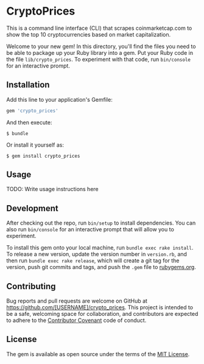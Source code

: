 # CryptoPrices

This is a command line interface (CLI) that scrapes coinmarketcap.com to show the top 10 cryptocurrencies based on market capitalization.

Welcome to your new gem! In this directory, you'll find the files you need to be able to package up your Ruby library into a gem. Put your Ruby code in the file `lib/crypto_prices`. To experiment with that code, run `bin/console` for an interactive prompt.

## Installation

Add this line to your application's Gemfile:

```ruby
gem 'crypto_prices'
```

And then execute:

    $ bundle

Or install it yourself as:

    $ gem install crypto_prices

## Usage

TODO: Write usage instructions here

## Development

After checking out the repo, run `bin/setup` to install dependencies. You can also run `bin/console` for an interactive prompt that will allow you to experiment.

To install this gem onto your local machine, run `bundle exec rake install`. To release a new version, update the version number in `version.rb`, and then run `bundle exec rake release`, which will create a git tag for the version, push git commits and tags, and push the `.gem` file to [rubygems.org](https://rubygems.org).

## Contributing

Bug reports and pull requests are welcome on GitHub at https://github.com/[USERNAME]/crypto_prices. This project is intended to be a safe, welcoming space for collaboration, and contributors are expected to adhere to the [Contributor Covenant](http://contributor-covenant.org) code of conduct.


## License

The gem is available as open source under the terms of the [MIT License](http://opensource.org/licenses/MIT).
